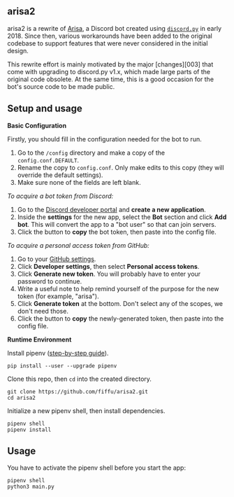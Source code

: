 ## arisa2

arisa2 is a rewrite of [Arisa][1.1], a Discord bot created using [`discord.py`][1.2] in early 2018. Since then, various workarounds have been added to the original codebase to support features that were never considered in the initial design.

This rewrite effort is mainly motivated by the major [changes][003] that come with upgrading to discord.py v1.x, which made large parts of the original code obsolete. At the same time, this is a good occasion for the bot's source code to be made public.

[1.1]:https://arisa-chan.herokuapp.com
[1.2]:https://discordpy.readthedocs.io/
[1.3]:https://discordpy.readthedocs.io/en/latest/migrating.html

## Setup and usage

**Basic Configuration**

Firstly, you should fill in the configuration needed for the bot to run. 

1. Go to the `/config` directory and make a copy of the `config.conf.DEFAULT`. 
2. Rename the copy to `config.conf`. Only make edits to this copy (they will override the default settings).
3. Make sure none of the fields are left blank.

*To acquire a bot token from Discord:*

1. Go to the [Discord developer portal][2.1] and **create a new application**.
2. Inside the **settings** for the new app, select the **Bot** section and click
**Add bot**. This will convert the app to a "bot user" so that can join servers.
3. Click the button to **copy** the bot token, then paste into the config file.

*To acquire a personal access token from GitHub:*

1. Go to your [GitHub settings][2.2].
2. Click **Developer settings**, then select **Personal access tokens**.
3. Click **Generate new token**. You will probably have to enter your password to continue.
4. Write a useful note to help remind yourself of the purpose for the new token (for example, "arisa").
5. Click **Generate token** at the bottom. Don't select any of the scopes, we don't need those.
3. Click the button to **copy** the newly-generated token, then paste into the config file.


[2.1]:https://discordapp.com/developers
[2.2]:https://github.com/settings/


**Runtime Environment**

Install pipenv ([step-by-step guide][3.1]).

    pip install --user --upgrade pipenv

Clone this repo, then `cd` into the created directory.

    git clone https://github.com/fiffu/arisa2.git
    cd arisa2

Initialize a new pipenv shell, then install dependencies.

    pipenv shell
    pipenv install

## Usage

You have to activate the pipenv shell before you start the app:

    pipenv shell
    python3 main.py

[3.1]:https://docs.pipenv.org/en/latest/install/
